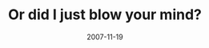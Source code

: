 ---
layout: base.njk
title : 'Or did I just blow your mind?' 
view_title : 'Or did I just blow your mind?' 
year : '2007' 
date : '2007-11-19' 
img_file : '/drawing/ordidijustblowyourmind.png' 
html_file : 'ordidijustblowyourmind' 
next_html : 'igetnervousincars.html' 
year_order : '262' 
permalink : "title/{{html_file}}.html"
---